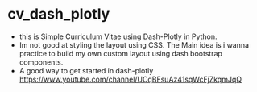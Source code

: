 # cv_dash_plotly
- this is Simple Curriculum Vitae using Dash-Plotly in Python. 
- Im not good at styling the layout using CSS. The Main idea is i wanna practice to build my own custom layout using dash bootstrap components.
- A good way to get started in dash-plotly https://www.youtube.com/channel/UCqBFsuAz41sqWcFjZkqmJqQ
